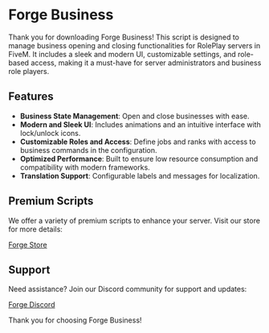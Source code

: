 # Forge Business

Thank you for downloading Forge Business! This script is designed to manage business opening and closing functionalities for RolePlay servers in FiveM. It includes a sleek and modern UI, customizable settings, and role-based access, making it a must-have for server administrators and business role players.

## Features

- **Business State Management**: Open and close businesses with ease.
- **Modern and Sleek UI**: Includes animations and an intuitive interface with lock/unlock icons.
- **Customizable Roles and Access**: Define jobs and ranks with access to business commands in the configuration.
- **Optimized Performance**: Built to ensure low resource consumption and compatibility with modern frameworks.
- **Translation Support**: Configurable labels and messages for localization.

## Premium Scripts

We offer a variety of premium scripts to enhance your server. Visit our store for more details:

[Forge Store](https://codeforge.tebex.io/)

## Support

Need assistance? Join our Discord community for support and updates:

[Forge Discord](https://discord.com/invite/UTVssdrXRV)

Thank you for choosing Forge Business!
